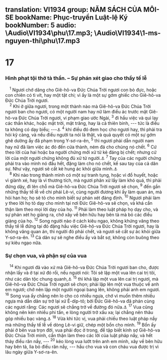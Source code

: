 translation: VI1934
group: NĂM SÁCH CỦA MÔI-SE
bookName: Phục-truyền Luật-lệ Ký 
bookNumber: 5
audio: \Audio\VI1934\phu\17.mp3; \Audio\VI1934\1-ms-nguyen-thi\phu\17.mp3
-------

<div class="title"><h1>17</h1><h3>Hình phạt tội thờ tà thần. – Sự phán xét giao cho thầy tế lễ</h3></div>
<span class="verse phu_17_1"> <sup>1</sup> Ngươi chớ dâng cho Giê-hô-va Đức Chúa Trời ngươi con bò đực, hoặc con chiên có tì vít, hay một tật chi; vì ấy là một sự gớm ghiếc cho Giê-hô-va Đức Chúa Trời ngươi. <br/></span>
<span class="verse phu_17_2"> <sup>2</sup> Khi ở giữa ngươi, trong một thành nào mà Giê-hô-va Đức Chúa Trời ngươi ban cho ngươi, có một người nam hay nữ làm điều ác trước mặt Giê-hô-va Đức Chúa Trời ngươi, vi phạm giao ước Ngài, </span>
<span class="verse phu_17_3"><sup>3</sup> đi hầu việc và quì lạy các thần khác, hoặc mặt trời, mặt trăng, hay là cả thiên binh, --- tức là điều ta không có dạy biểu; ---<a data-toggle="tooltip" data-placement="bottom" title="Xu 22:20">⚓</a></span>
<span class="verse phu_17_4"><sup>4</sup> khi điều đó đem học cho ngươi hay, thì phải tra hỏi kỹ càng, và nếu điều người ta nói là thật, và quả quyết có một sự gớm ghê dường ấy đã phạm trong Y-sơ-ra-ên, </span>
<span class="verse phu_17_5"><sup>5</sup> thì ngươi phải dẫn người nam hay nữ đã làm việc ác đó đến cửa thành, ném đá cho chúng nó chết. </span>
<span class="verse phu_17_6"><sup>6</sup> Cứ theo lời của hai hoặc ba người chứng mới xử tử kẻ đáng bị chết; nhưng cứ lời của một người chứng không đủ xử tử người.<a data-toggle="tooltip" data-placement="bottom" title="Dan 35:30; Phu 19:15; Mat 18:16; 2Co 13:1; 1Ti 5:19; He 10:28">⚓</a></span>
<span class="verse phu_17_7"><sup>7</sup> Tay của các người chứng phải tra vào mình nó đầu hết, đặng làm cho nó chết, kế sau tay của cả dân sự. Như vậy, ngươi sẽ cất kẻ hung ác khỏi giữa mình.<a data-toggle="tooltip" data-placement="bottom" title="1Co 5:13">⚓</a><br/></span>
<span class="verse phu_17_8"> <sup>8</sup> Khi nào trong thành mình có một sự tranh tụng, hoặc vì đổ huyết, hoặc vì giành xé, hay là vì thương tích, mà ngươi phân xử lấy làm khó quá, thì phải đứng dậy, đi lên chỗ mà Giê-hô-va Đức Chúa Trời ngươi sẽ chọn, </span>
<span class="verse phu_17_9"><sup>9</sup> đến gần những thầy tế lễ về chi phái Lê-vi, cùng người đương khi ấy làm quan án, mà hỏi han họ; họ sẽ tỏ cho mình biết sự phán xét đáng định. </span>
<span class="verse phu_17_10"><sup>10</sup> Ngươi phải làm y theo lời họ tỏ dạy cho mình tại nơi Đức Giê-hô-va sẽ chọn, và khá cẩn thận làm theo mọi lời dạy của họ. </span>
<span class="verse phu_17_11"><sup>11</sup> Phải làm theo luật pháp họ dạy cho, và sự phán xét họ giảng ra, chớ xây về bên hữu hay bên tả mà bỏ các điều giảng của họ. </span>
<span class="verse phu_17_12"><sup>12</sup> Song người nào ở cách kiêu ngạo, không khứng vâng theo thầy tế lễ đứng tại đó đặng hầu việc Giê-hô-va Đức Chúa Trời ngươi, hay là không vâng quan án, thì người đó phải chết, và ngươi sẽ cất sự ác khỏi giữa Y-sơ-ra-ên. </span>
<span class="verse phu_17_13"><sup>13</sup> Cả dân sự sẽ nghe điều ấy và bắt sợ, không còn buông theo sự kiêu ngạo nữa. <br/></span>
<div class="title"><h3>Sự chọn vua, và phận sự của vua</h3></div>
<span class="verse phu_17_14"> <sup>14</sup> Khi ngươi đã vào xứ mà Giê-hô-va Đức Chúa Trời ngươi ban cho, được nhận lấy và ở tại xứ đó rồi, nếu ngươi nói: Tôi sẽ lập một vua lên cai trị tôi, như các dân tộc chung quanh,<a data-toggle="tooltip" data-placement="bottom" title="1Sa 8:5">⚓</a></span>
<span class="verse phu_17_15"><sup>15</sup> thì khá lập một vua lên cai trị ngươi, mà Giê-hô-va Đức Chúa Trời ngươi sẽ chọn; phải lập lên một vua thuộc về anh em ngươi; chớ nên lập một người ngoại bang lên, không phải anh em ngươi. </span>
<span class="verse phu_17_16"><sup>16</sup> Song vua ấy chẳng nên lo cho có nhiều ngựa, chớ vì muốn thêm nhiều ngựa mà dẫn dân sự trở lại xứ Ê-díp-tô; bởi Đức Giê-hô-va đã phán cùng các ngươi rằng: Các ngươi sẽ chẳng trở về đường đó nữa.<a data-toggle="tooltip" data-placement="bottom" title="1Vua 10:28; 2Su 1:16; 9:28">⚓</a></span>
<span class="verse phu_17_17"><sup>17</sup> Vua cũng không nên kén nhiều phi tần, e lòng người trở xấu xa; lại chẳng nên thâu góp nhiều bạc vàng.<a data-toggle="tooltip" data-placement="bottom" title="1Vua 10:14-22,27; 11:1-8; 2Su 1:15; 9:27">⚓</a></span>
<span class="verse phu_17_18"><sup>18</sup> Vừa khi tức vị, vua phải chiếu theo luật pháp nầy mà những thầy tế lễ về dòng Lê-vi giữ, chép một bổn cho mình. </span>
<span class="verse phu_17_19"><sup>19</sup> Bổn ấy phải ở bên vua trọn đời, vua phải đọc ở trong, để tập biết kính sợ Giê-hô-va Đức Chúa Trời mình, cẩn thận làm theo các lời của luật pháp nầy, và hết thảy điều răn nầy, --- </span>
<span class="verse phu_17_20"><sup>20</sup> kẻo lòng vua lướt trên anh em mình, xây về bên hữu hay bên tả, lìa bỏ điều răn nầy, --- hầu cho vua và con cháu vua được trị vì lâu ngày giữa Y-sơ-ra-ên. <br/></span>
